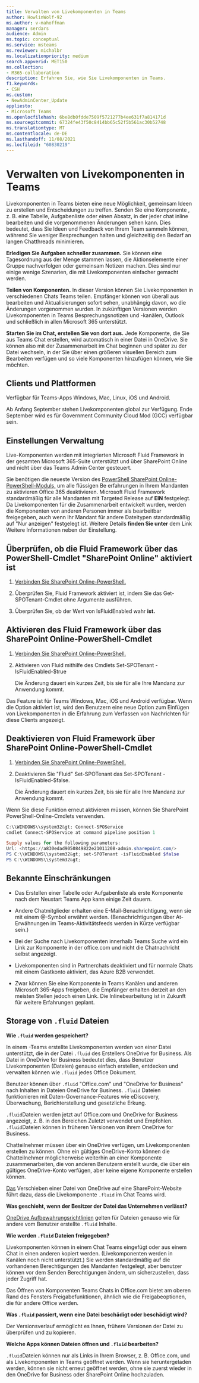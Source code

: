 ```yaml
---
title: Verwalten von Livekomponenten in Teams
author: HowlinWolf-92
ms.author: v-mahoffman
manager: serdars
audience: Admin
ms.topic: conceptual
ms.service: msteams
ms.reviewer: michalbr
ms.localizationpriority: medium
search.appverid: MET150
ms.collection:
- M365-collaboration
description: Erfahren Sie, wie Sie Livekomponenten in Teams.
f1.keywords:
- CSH
ms.custom:
- NewAdminCenter_Update
appliesto:
- Microsoft Teams
ms.openlocfilehash: 6be8db0fdde7509f5721277b4ee631f7a814171d
ms.sourcegitcommit: 67324fe43f50c8414bb65c52f5b561ac30b52748
ms.translationtype: MT
ms.contentlocale: de-DE
ms.lasthandoff: 11/08/2021
ms.locfileid: "60830219"
---
```

# <a name="manage-live-components-in-teams"></a>Verwalten von Livekomponenten in Teams

Livekomponenten in Teams bieten eine neue Möglichkeit, gemeinsam Ideen zu erstellen und Entscheidungen zu treffen. Senden Sie eine Komponente , z. B. eine Tabelle, Aufgabenliste oder einen Absatz, in der jeder chat inline bearbeiten und die vorgenommenen Änderungen sehen kann. Dies bedeutet, dass Sie Ideen und Feedback von Ihrem Team sammeln können, während Sie weniger Besprechungen halten und gleichzeitig den Bedarf an langen Chatthreads minimieren.

**Erledigen Sie Aufgaben schneller zusammen.** Sie können eine Tagesordnung aus der Menge stammen lassen, die Aktionselemente einer Gruppe nachverfolgen oder gemeinsam Notizen machen. Dies sind nur einige wenige Szenarien, die mit Livekomponenten einfacher gemacht werden.

**Teilen von Komponenten.** In dieser Version können Sie Livekomponenten in verschiedenen Chats Teams teilen. Empfänger können von überall aus bearbeiten und Aktualisierungen sofort sehen, unabhängig davon, wo die Änderungen vorgenommen wurden. In zukünftigen Versionen werden Livekomponenten in Teams Besprechungsnotizen und -kanälen, Outlook und schließlich in allen Microsoft 365 unterstützt.

**Starten Sie im Chat, erstellen Sie von dort aus.** Jede Komponente, die Sie aus Teams Chat erstellen, wird automatisch in einer Datei in OneDrive. Sie können also mit der Zusammenarbeit im Chat beginnen und später zu der Datei wechseln, in der Sie über einen größeren visuellen Bereich zum Bearbeiten verfügen und so viele Komponenten hinzufügen können, wie Sie möchten.

## <a name="clients-and-platforms"></a>Clients und Plattformen

Verfügbar für Teams-Apps Windows, Mac, Linux, iOS und Android.

Ab Anfang September stehen Livekomponenten global zur Verfügung. Ende September wird es für Government Community Cloud Mod (GCC) verfügbar sein.

## <a name="settings-management"></a>Einstellungen Verwaltung

Live-Komponenten werden mit integrierten Microsoft Fluid Framework in der gesamten Microsoft 365-Suite unterstützt und über SharePoint Online und nicht über das Teams Admin Center gesteuert.

Sie benötigen die neueste Version des [PowerShell SharePoint Online-PowerShell-Moduls,](/office365/enterprise/powershell/manage-sharepoint-online-with-office-365-powershell) um alle flüssigen Be erfahrungen in Ihrem Mandanten zu aktivieren Office 365 deaktivieren. Microsoft Fluid Framework standardmäßig für alle Mandanten mit Targeted Release auf **EIN** festgelegt. Da Livekomponenten für die Zusammenarbeit entwickelt wurden, werden die Komponenten von anderen Personen immer als bearbeitbar freigegeben, auch wenn Ihr Mandant für andere Dateitypen standardmäßig auf "Nur anzeigen" festgelegt ist. Weitere Details **finden Sie unter** dem Link Weitere Informationen neben der Einstellung.

## <a name="checking-if-the-fluid-framework-is-enabled-through-the-sharepoint-online-powershell-cmdlet"></a>Überprüfen, ob die Fluid Framework über das PowerShell-Cmdlet "SharePoint Online" aktiviert ist

1. [Verbinden Sie SharePoint Online-PowerShell.](/powershell/sharepoint/sharepoint-online/connect-sharepoint-online?view=sharepoint-ps#to-connect-with-a-user-name-and-password) 

2. Überprüfen Sie, Fluid Framework aktiviert ist, indem Sie das Get-SPOTenant-Cmdlet ohne Argumente ausführen.

3. Überprüfen Sie, ob der Wert von IsFluidEnabled wahr **ist.**

## <a name="enabling-the-fluid-framework-through-the-sharepoint-online-powershell-cmdlet"></a>Aktivieren des Fluid Framework über das SharePoint Online-PowerShell-Cmdlet 

1. [Verbinden Sie SharePoint Online-PowerShell.](/powershell/sharepoint/sharepoint-online/connect-sharepoint-online?view=sharepoint-ps#to-connect-with-a-user-name-and-password) 

2. Aktivieren von Fluid mithilfe des Cmdlets Set-SPOTenant -IsFluidEnabled-$true 
   
   Die Änderung dauert ein kurzes Zeit, bis sie für alle Ihre Mandanz zur Anwendung kommt. 

Das Feature ist für Teams Windows, Mac, iOS und Android verfügbar. Wenn die Option aktiviert ist, wird den Benutzern eine neue Option zum Einfügen von Livekomponenten in die Erfahrung zum Verfassen von Nachrichten für diese Clients angezeigt.

## <a name="disabling-fluid-framework-through-sharepoint-online-powershell-cmdlet"></a>Deaktivieren von Fluid Framework über SharePoint Online-PowerShell-Cmdlet

1. [Verbinden Sie SharePoint Online-PowerShell.](/powershell/sharepoint/sharepoint-online/connect-sharepoint-online?view=sharepoint-ps)

2. Deaktivieren Sie "Fluid" Set-SPOTenant das Set-SPOTenant -IsFluidEnabled-$false. 

   Die Änderung dauert ein kurzes Zeit, bis sie für alle Ihre Mandanz zur Anwendung kommt. 

Wenn Sie diese Funktion erneut aktivieren müssen, können Sie SharePoint PowerShell-Online-Cmdlets verwenden.

```powershell
C:\\WINDOWS\\system32&gt; Connect-SPOService
cmdlet Connect-SPOService at command pipeline position 1

Supply values for the following parameters:
Url: <https://a830edad9050849822e21011208-admin.sharepoint.com/>
PS C:\\WINDOWS\\system32&gt; set-SPOTenant -isFluidEnabled $false
PS C:\\WINDOWS\\system32&gt;
```

## <a name="known-limitations"></a>Bekannte Einschränkungen

- Das Erstellen einer Tabelle oder Aufgabenliste als erste Komponente nach dem Neustart Teams App kann einige Zeit dauern.

- Andere Chatmitglieder erhalten eine E-Mail-Benachrichtigung, wenn sie mit einem @-Symbol erwähnt werden. (Benachrichtigungen über At-Erwähnungen im Teams-Aktivitätsfeeds werden in Kürze verfügbar sein.)

- Bei der Suche nach Livekomponenten innerhalb Teams Suche wird ein Link zur Komponente in der office.com und nicht die Chatnachricht selbst angezeigt.

- Livekomponenten sind in Partnerchats deaktiviert und für normale Chats mit einem Gastkonto aktiviert, das Azure B2B verwendet.

- Zwar können Sie eine Komponente in Teams Kanälen und anderen Microsoft 365-Apps freigeben, die Empfänger erhalten derzeit an den meisten Stellen jedoch einen Link. Die Inlinebearbeitung ist in Zukunft für weitere Erfahrungen geplant.

## <a name="storage-of-fluid-files"></a>Storage von `.fluid` Dateien

**Wie `.fluid` werden gespeichert?**

In einem -Teams erstellte Livekomponenten werden von einer Datei unterstützt, die in der Datei `.fluid` des Erstellers OneDrive for Business. Als Datei in OneDrive for Business bedeutet dies, dass Benutzer Livekomponenten (Dateien) genauso einfach erstellen, entdecken und verwalten können wie `.fluid` jedes Office Dokument.

Benutzer können über `.fluid` "Office.com" und "OneDrive for Business" nach Inhalten in Dateien OneDrive for Business.
`.fluid` Dateien funktionieren mit Daten-Governance-Features wie eDiscovery, Überwachung, Berichterstellung und gesetzliche Erkung.

`.fluid`Dateien werden jetzt auf Office.com und OneDrive for Business angezeigt, z. B. in den Bereichen Zuletzt verwendet und Empfohlen.
`.fluid`Dateien können in früheren Versionen von ihrem OneDrive for Business.

Chatteilnehmer müssen über ein OneDrive verfügen, um Livekomponenten erstellen zu können. Ohne ein gültiges OneDrive-Konto können die Chatteilnehmer möglicherweise weiterhin an einer Komponente zusammenarbeiten, die von anderen Benutzern erstellt wurde, die über ein gültiges OneDrive-Konto verfügen, aber keine eigene Komponente erstellen können.

[Das](https://support.microsoft.com/en-us/office/move-files-and-folders-between-onedrive-and-sharepoint-5916f90d-f58a-4bf9-b135-10853f516d0b) Verschieben einer Datei von OneDrive auf eine SharePoint-Website führt dazu, dass die Livekomponente `.fluid` im Chat Teams wird.

**Was geschieht, wenn der Besitzer der Datei das Unternehmen verlässt?**

[OneDrive Aufbewahrungsrichtlinien](/microsoft-365/compliance/retention-policies-sharepoint?view=o365-worldwide#when-a-user-leaves-the-organization) gelten für Dateien genauso wie für andere vom Benutzer erstellte `.fluid` Inhalte.

**Wie werden `.fluid` Dateien freigegeben?**

Livekomponenten können in einem Chat Teams eingefügt oder aus einem Chat in einen anderen kopiert werden. (Livekomponenten werden in Kanälen noch nicht unterstützt.) Sie werden standardmäßig auf die vorhandenen Berechtigungen des Mandanten festgelegt, aber benutzer können vor dem Senden Berechtigungen ändern, um sicherzustellen, dass jeder Zugriff hat.

Das Öffnen von Komponenten Teams Chats in Office.com bietet am oberen Rand des Fensters Freigabefunktionen, ähnlich wie die Freigabeoptionen, die für andere Office werden.

**Was `.fluid` passiert, wenn eine Datei beschädigt oder beschädigt wird?**

Der Versionsverlauf ermöglicht es Ihnen, frühere Versionen der Datei zu überprüfen und zu kopieren.

**Welche Apps können Dateien öffnen und `.fluid` bearbeiten?**

`.fluid`Dateien können nur als Links in Ihrem Browser, z. B. Office.com, und als Livekomponenten in Teams geöffnet werden. Wenn sie heruntergeladen werden, können sie nicht erneut geöffnet werden, ohne sie zuerst wieder in den OneDrive for Business oder SharePoint Online hochzuladen.

